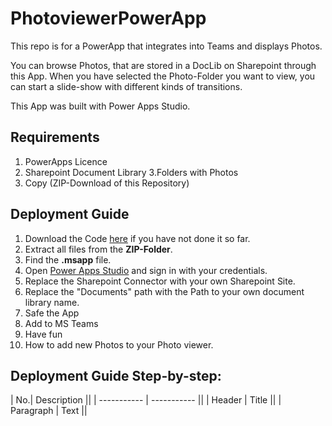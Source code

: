 # PhotoviewerPowerApp
This repo is for a PowerApp that integrates into Teams and displays Photos.

You can browse Photos, that are stored in a DocLib on Sharepoint through this App.
When you have selected the Photo-Folder you want to view, you can start a slide-show with different kinds of transitions.

This App was built with Power Apps Studio.

## Requirements

1. PowerApps Licence 
2. Sharepoint Document Library
3.Folders with Photos
4. Copy (ZIP-Download of this Repository)

## Deployment Guide
1. Download the Code [here](https://github.com/MSFT-srothhaupt/PhotoviewerPowerApp/blob/main/Fotos%20(Events%20%26%20Vacay)%203.msapp) if you have not done it so far.
2. Extract all files from the **ZIP-Folder**.
3. Find the **.msapp** file.
4. Open [Power Apps Studio](https://make.preview.powerapps.com) and sign in with your credentials.
5. Replace the Sharepoint Connector with your own Sharepoint Site.
6. Replace the "Documents" path with the Path to your own document library name.
7. Safe the App
8. Add to MS Teams
9. Have fun
10. How to add new Photos to your Photo viewer.

## Deployment Guide Step-by-step:

| No.| Description ||
| ----------- | ----------- ||
| Header | Title ||
| Paragraph | Text ||